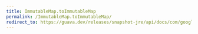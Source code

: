 ```yaml
---
title: ImmutableMap.toImmutableMap
permalink: /ImmutableMap.toImmutableMap/
redirect_to: https://guava.dev/releases/snapshot-jre/api/docs/com/google/common/collect/ImmutableMap.html#toImmutableMap-java.util.function.Function-java.util.function.Function-
---
```

